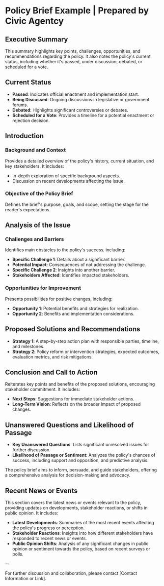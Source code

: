 # Policy Brief Example | Prepared by Civic Agentcy

## Executive Summary
This summary highlights key points, challenges, opportunities, and recommendations regarding the policy. It also notes the policy's current status, including whether it's passed, under discussion, debated, or scheduled for a vote.

## Current Status
- **Passed**: Indicates official enactment and implementation start.
- **Being Discussed**: Ongoing discussions in legislative or government forums.
- **Debated**: Highlights significant controversies or debates.
- **Scheduled for a Vote**: Provides a timeline for a potential enactment or rejection decision.

## Introduction
### Background and Context
Provides a detailed overview of the policy's history, current situation, and key stakeholders. It includes:
- In-depth exploration of specific background aspects.
- Discussion on recent developments affecting the issue.

### Objective of the Policy Brief
Defines the brief's purpose, goals, and scope, setting the stage for the reader's expectations.

## Analysis of the Issue
### Challenges and Barriers
Identifies main obstacles to the policy's success, including:
- **Specific Challenge 1**: Details about a significant barrier.
- **Potential Impact**: Consequences of not addressing the challenge.
- **Specific Challenge 2**: Insights into another barrier.
- **Stakeholders Affected**: Identifies impacted stakeholders.

### Opportunities for Improvement
Presents possibilities for positive changes, including:
- **Opportunity 1**: Potential benefits and strategies for realization.
- **Opportunity 2**: Benefits and implementation considerations.

## Proposed Solutions and Recommendations
- **Strategy 1**: A step-by-step action plan with responsible parties, timeline, and milestones.
- **Strategy 2**: Policy reform or intervention strategies, expected outcomes, evaluation metrics, and risk mitigations.

## Conclusion and Call to Action
Reiterates key points and benefits of the proposed solutions, encouraging stakeholder commitment. It includes:
- **Next Steps**: Suggestions for immediate stakeholder actions.
- **Long-Term Vision**: Reflects on the broader impact of proposed changes.

## Unanswered Questions and Likelihood of Passage
- **Key Unanswered Questions**: Lists significant unresolved issues for further discussion.
- **Likelihood of Passage or Sentiment**: Analyzes the policy's chances of success, including support and opposition, and predictive analysis.

The policy brief aims to inform, persuade, and guide stakeholders, offering a comprehensive analysis for decision-making and advocacy.

## Recent News or Events
This section covers the latest news or events relevant to the policy, providing updates on developments, stakeholder reactions, or shifts in public opinion. It includes:
- **Latest Developments**: Summaries of the most recent events affecting the policy's progress or perception.
- **Stakeholder Reactions**: Insights into how different stakeholders have responded to recent news or events.
- **Public Opinion Shifts**: Analysis of any significant changes in public opinion or sentiment towards the policy, based on recent surveys or polls.

--

For further discussion and collaboration, please contact [Contact Information or Link].